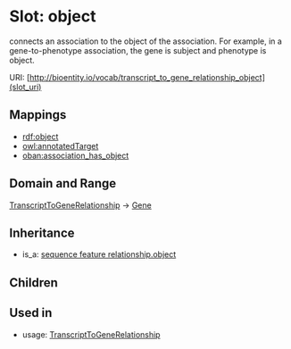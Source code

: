 # Slot: object


connects an association to the object of the association. For example, in a gene-to-phenotype association, the gene is subject and phenotype is object.

URI: [http://bioentity.io/vocab/transcript_to_gene_relationship_object](slot_uri)
## Mappings

 * [rdf:object](http://purl.obolibrary.org/obo/rdf_object)
 * [owl:annotatedTarget](http://purl.obolibrary.org/obo/owl_annotatedTarget)
 * [oban:association_has_object](http://purl.obolibrary.org/obo/oban_association_has_object)
## Domain and Range

[TranscriptToGeneRelationship](TranscriptToGeneRelationship.md) -> [Gene](Gene.md)
## Inheritance

 *  is_a: [sequence feature relationship.object](sequence_feature_relationship_object.md)
## Children

## Used in

 *  usage: [TranscriptToGeneRelationship](TranscriptToGeneRelationship.md)
